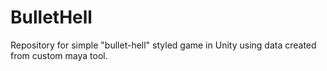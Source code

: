 # BulletHell
 Repository for simple "bullet-hell" styled game in Unity using data created from custom maya tool. 
